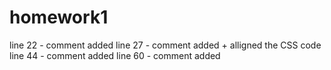 # homework1
line 22 - comment added
line 27 - comment added + alligned the CSS code
line 44 - comment added
line 60 - comment added